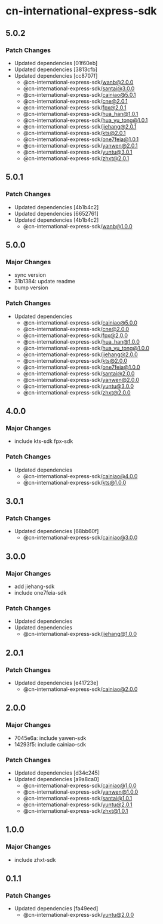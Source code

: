 # cn-international-express-sdk

## 5.0.2

### Patch Changes

- Updated dependencies [01f60eb]
- Updated dependencies [3813cfb]
- Updated dependencies [cc8707f]
  - @cn-international-express-sdk/wanb@2.0.0
  - @cn-international-express-sdk/santai@3.0.0
  - @cn-international-express-sdk/cainiao@5.0.1
  - @cn-international-express-sdk/cne@2.0.1
  - @cn-international-express-sdk/fpx@2.0.1
  - @cn-international-express-sdk/hua_han@1.0.1
  - @cn-international-express-sdk/hua_yu_tong@1.0.1
  - @cn-international-express-sdk/jiehang@2.0.1
  - @cn-international-express-sdk/kts@2.0.1
  - @cn-international-express-sdk/one7feia@1.0.1
  - @cn-international-express-sdk/yanwen@2.0.1
  - @cn-international-express-sdk/yuntu@3.0.1
  - @cn-international-express-sdk/zhxt@2.0.1

## 5.0.1

### Patch Changes

- Updated dependencies [4b1b4c2]
- Updated dependencies [6652761]
- Updated dependencies [4b1b4c2]
  - @cn-international-express-sdk/wanb@1.0.0

## 5.0.0

### Major Changes

- sync version
- 31b1384: update readme
- bump version

### Patch Changes

- Updated dependencies
  - @cn-international-express-sdk/cainiao@5.0.0
  - @cn-international-express-sdk/cne@2.0.0
  - @cn-international-express-sdk/fpx@2.0.0
  - @cn-international-express-sdk/hua_han@1.0.0
  - @cn-international-express-sdk/hua_yu_tong@1.0.0
  - @cn-international-express-sdk/jiehang@2.0.0
  - @cn-international-express-sdk/kts@2.0.0
  - @cn-international-express-sdk/one7feia@1.0.0
  - @cn-international-express-sdk/santai@2.0.0
  - @cn-international-express-sdk/yanwen@2.0.0
  - @cn-international-express-sdk/yuntu@3.0.0
  - @cn-international-express-sdk/zhxt@2.0.0

## 4.0.0

### Major Changes

- include kts-sdk fpx-sdk

### Patch Changes

- Updated dependencies
  - @cn-international-express-sdk/cainiao@4.0.0
  - @cn-international-express-sdk/kts@1.0.0

## 3.0.1

### Patch Changes

- Updated dependencies [68bb60f]
  - @cn-international-express-sdk/cainiao@3.0.0

## 3.0.0

### Major Changes

- add jiehang-sdk
- include one7feia-sdk

### Patch Changes

- Updated dependencies
- Updated dependencies
  - @cn-international-express-sdk/jiehang@1.0.0

## 2.0.1

### Patch Changes

- Updated dependencies [e41723e]
  - @cn-international-express-sdk/cainiao@2.0.0

## 2.0.0

### Major Changes

- 7045e6a: include yawen-sdk
- 14293f5: include cainiao-sdk

### Patch Changes

- Updated dependencies [d34c245]
- Updated dependencies [a9a8ca0]
  - @cn-international-express-sdk/cainiao@1.0.0
  - @cn-international-express-sdk/yanwen@1.0.0
  - @cn-international-express-sdk/santai@1.0.1
  - @cn-international-express-sdk/yuntu@2.0.1
  - @cn-international-express-sdk/zhxt@1.0.1

## 1.0.0

### Major Changes

- include zhxt-sdk

## 0.1.1

### Patch Changes

- Updated dependencies [fa49eed]
  - @cn-international-express-sdk/yuntu@2.0.0

